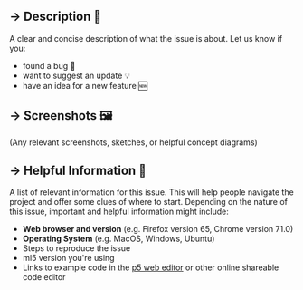 ## → Description 📝

A clear and concise description of what the issue is about. Let us know if you:

- found a bug 🐛
- want to suggest an update 💡
- have an idea for a new feature 🆕 



## → Screenshots 🖼
(Any relevant screenshots, sketches, or helpful concept diagrams)


## → Helpful Information 🦄

A list of relevant information for this issue. This will help people navigate the project and offer some clues of where to start. Depending on the nature of this issue, important and helpful information might include:

- **Web browser and version** (e.g. Firefox version 65, Chrome version 71.0)
- **Operating System** (e.g. MacOS, Windows, Ubuntu)
- Steps to reproduce the issue
- ml5 version you're using 
- Links to example code in the [p5 web editor](https://editor.p5js.org) or other online shareable code editor
